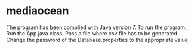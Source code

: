 mediaocean
==========

The program has been complied with Java version 7.
To run the program., Run the App.java class.
Pass a file where csv file has to be generated.
Change the password of the Database.properties to the appropriate value

